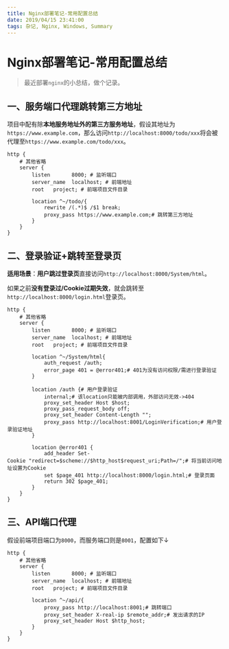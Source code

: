 ```yaml
---
title: Nginx部署笔记-常用配置总结
date: 2019/04/15 23:41:00
tags: 杂记, Nginx, Windows, Summary
---
```


# Nginx部署笔记-常用配置总结
<ClientOnly>
  <display-bar :displayData="$frontmatter"></display-bar>
</ClientOnly>

> 最近部署`nginx`的小总结，做个记录。

## 一、服务端口代理跳转第三方地址

项目中配有除**本地服务地址外的第三方服务地址**，假设其地址为`https://www.example.com`，那么访问`http://localhost:8000/todo/xxx`将会被代理至`https://www.example.com/todo/xxx`。

```nginx
http {
    # 其他省略
    server {
        listen       8000; # 监听端口
        server_name  localhost; # 前端地址
        root   project; # 前端项目文件目录

        location ^~/todo/{
            rewrite /(.*)$ /$1 break;
            proxy_pass https://www.example.com;# 跳转第三方地址
        }
    }
}
```

## 二、登录验证+跳转至登录页

**适用场景**：**用户跳过登录页**直接访问`http://localhost:8000/System/html`。

如果之前**没有登录过/Cookie过期失效**，就会跳转至`http://localhost:8000/login.html`登录页。

```nginx
http {
    # 其他省略
    server {
        listen       8000; # 监听端口
        server_name  localhost; # 前端地址
        root   project; # 前端项目文件目录

        location ^~/System/html{
            auth_request /auth;
            error_page 401 = @error401;# 401为没有访问权限/需进行登录验证
        }
        
        location /auth {# 用户登录验证
			internal;# 该location只能被内部调用，外部访问无效->404
            proxy_set_header Host $host;
            proxy_pass_request_body off;
            proxy_set_header Content-Length "";
            proxy_pass http://localhost:8001/LoginVerification;# 用户登录验证地址
		}
        
        location @error401 {
            add_header Set-Cookie "redirect=$scheme://$http_host$request_uri;Path=/";# 将当前访问地址设置为Cookie
            set $page_401 http://localhost:8000/login.html;# 登录页面
            return 302 $page_401;
        }
    }
}
```

## 三、API端口代理

假设前端项目端口为`8000`，而服务端口则是`8001`，配置如下↓

```nginx
http {
    # 其他省略
    server {
        listen       8000; # 监听端口
        server_name  localhost; # 前端地址
        root   project; # 前端项目文件目录

        location ^~/api/{
            proxy_pass http://localhost:8001;# 跳转端口
            proxy_set_header X-real-ip $remote_addr;# 发出请求的IP
            proxy_set_header Host $http_host;
        }
    }
}
```


